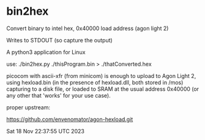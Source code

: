# bin2hex

Convert binary to intel hex, 0x40000 load address (agon light 2)

Writes to STDOUT (so capture the output)

A python3 application for Linux

  use:  ./bin2hex.py ./thisProgram.bin > ./thatConverted.hex

  picocom with ascii-xfr (from minicom) is enough to upload to
  Agon Light 2, using hexload.bin (in the presence of hexload.dll,
  both stored in /mos) capturing to a disk file, or loaded to
  SRAM at the usual address 0x40000 (or any other that 'works'
  for your use case).

  proper upstream:

  https://github.com/envenomator/agon-hexload.git

Sat 18 Nov 22:37:55 UTC 2023
